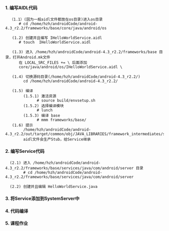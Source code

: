 #### 1. 编写AIDL代码
      （1.1）(因为一般aidl文件都放在os目录)进入os目录
          # cd /home/hzh/androidCode/android-4.3_r2.2/frameworks/base/core/java/android/os
          
       (1.2) 创建并且编写 IHelloWorldService.aidl
          # touch  IHelloWorldService.aidl
          
       (1.3) 进入 /home/hzh/androidCode/android-4.3_r2.2/frameworks/base 目录，打开Android.mk文件
          在 LOCAL_SRC_FILES += \ 后面添加
          core/java/android/os/IHelloWorldService.aidl \
          
       (1.4) 切换源码目录(/home/hzh/androidCode/android-4.3_r2.2/)
            cd /home/hzh/androidCode/android-4.3_r2.2/
            
       (1.5) 编译
            (1.5.1) 激活资源
                  # source build/envsetup.sh 
            (1.5.2) 选择编译模块
                  # lunch
            (1.5.3) 编译 base 
                  # mmm frameworks/base/
       (1.6) 提示
            /home/hzh/androidCode/android-4.3_r2.2/out/target/common/obj/JAVA_LIBRARIES/framework_intermediates/src/core/java/android/os/IHelloWorldService.java
            aidl文件会生产Stub，给Service继承
#### 2. 编写Service代码
      (2.1) 进入 /home/hzh/androidCode/android-4.3_r2.2/frameworks/base/services/java/com/android/server 目录
            # cd /home/hzh/androidCode/android-4.3_r2.2/frameworks/base/services/java/com/android/server
            
      (2.2) 创建并且编辑 HelloWorldService.java
            
#### 3. 将Service添加到SystemServer中
#### 4. 代码编译
#### 5. 课程作业
